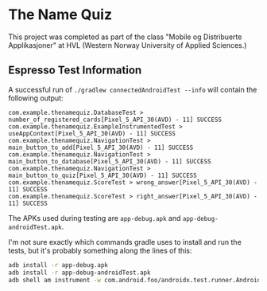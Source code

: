 # The Name Quiz  

This project was completed as part of the class "Mobile og Distribuerte Applikasjoner" at HVL (Western Norway University of Applied Sciences.)  

## Espresso Test Information  

A successful run of `./gradlew connectedAndroidTest --info` will contain the following output:  
```
com.example.thenamequiz.DatabaseTest > number_of_registered_cards[Pixel_5_API_30(AVD) - 11] SUCCESS 
com.example.thenamequiz.ExampleInstrumentedTest > useAppContext[Pixel_5_API_30(AVD) - 11] SUCCESS 
com.example.thenamequiz.NavigationTest > main_button_to_add[Pixel_5_API_30(AVD) - 11] SUCCESS 
com.example.thenamequiz.NavigationTest > main_button_to_database[Pixel_5_API_30(AVD) - 11] SUCCESS 
com.example.thenamequiz.NavigationTest > main_button_to_quiz[Pixel_5_API_30(AVD) - 11] SUCCESS 
com.example.thenamequiz.ScoreTest > wrong_answer[Pixel_5_API_30(AVD) - 11] SUCCESS 
com.example.thenamequiz.ScoreTest > right_answer[Pixel_5_API_30(AVD) - 11] SUCCESS 
```  

  
The APKs used during testing are `app-debug.apk` and `app-debug-androidTest.apk`.  
  
I'm not sure exactly which commands gradle uses to install and run the tests, but it's probably something along the lines of this:  
  
```bash
adb install -r app-debug.apk
adb install -r app-debug-androidTest.apk
adb shell am instrument -w com.android.foo/androidx.test.runner.AndroidJUnitRunner
```